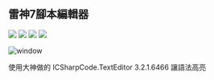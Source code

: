 ## 雷神7腳本編輯器
![](https://img.shields.io/badge/.Net%20Framework-4.5.2-brightgreen) ![](https://img.shields.io/badge/lang-zh--TW-brightgreen) ![](https://img.shields.io/badge/lang-ja-brightgreen) ![](https://img.shields.io/badge/license-LGPL--2.1-blue)

![window](https://user-images.githubusercontent.com/80563677/136105035-69785cdf-96d2-4629-bc17-25676864496b.gif)

使用大神做的 ICSharpCode.TextEditor 3.2.1.6466 讓語法高亮
